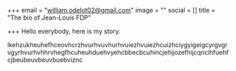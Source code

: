 +++
email = "william.odelot02@gmail.com"
image = ""
social = []
title = "The bio of Jean-Louis FDP"

+++
Hello everybody, here is my story.

lkehzukheuhefhceovhcrzhvurhvuvhurhvuiezhvuiezhcuizhciygyigeigcyrgvgrvgyrhvurhvhhrvhegfhcuheuhduehvyehcbbecbcuhincjehijozefhijcqnclhfuehfcjbeubeuvbeuvbuebviznc